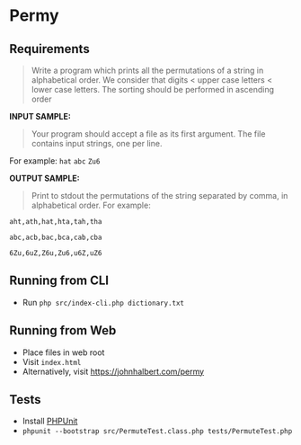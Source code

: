 # Permy

## Requirements

> Write a program which prints all the permutations of a string in alphabetical order. We consider that digits < upper case letters < lower case letters. The sorting should be performed in ascending order

**INPUT SAMPLE:**
> Your program should accept a file as its first argument. The file contains input strings, one per line.

For example:
`hat`
`abc`
`Zu6`

**OUTPUT SAMPLE:**

> Print to stdout the permutations of the string separated by comma, in alphabetical order.
For example:

`aht,ath,hat,hta,tah,tha`

`abc,acb,bac,bca,cab,cba`

`6Zu,6uZ,Z6u,Zu6,u6Z,uZ6`


## Running from CLI
 - Run ```php src/index-cli.php dictionary.txt```


## Running from Web
 - Place files in web root
 - Visit ```index.html```
 - Alternatively, visit https://johnhalbert.com/permy

## Tests
 - Install [PHPUnit](https://phpunit.de/)
 -  ```phpunit --bootstrap src/PermuteTest.class.php tests/PermuteTest.php```

